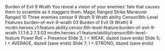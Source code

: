 <ability>
  <name>Burden of Evil</name>
  <cost>9 Wrath</cost>
  <flavor>You reveal a vision of your enemies&apos; fate that causes them to scramble as it staggers them.</flavor>
  <keywords>
    <keyword>Magic</keyword>
    <keyword>Ranged</keyword>
    <keyword>Strike</keyword>
  </keywords>
  <type>Maneuver</type>
  <distance>Ranged 10</distance>
  <target>Three enemies</target>
  <metadata>
    <class>censor</class>
    <cost>9 Wrath</cost>
    <cost_amount>9</cost_amount>
    <cost_resource>Wrath</cost_resource>
    <feature_type>ability</feature_type>
    <file_dpath>Censor/6th-Level Features</file_dpath>
    <item_id>burden-of-evil-9-wrath</item_id>
    <item_index>03</item_index>
    <item_name>Burden of Evil (9 Wrath)</item_name>
    <level>6</level>
    <scc>mcdm.heroes.v1:feature.ability.censor.6th-level-feature:burden-of-evil-9-wrath</scc>
    <scdc>1.1.1:6.2.7.3:03</scdc>
    <source>mcdm.heroes.v1</source>
    <type>feature/ability/censor/6th-level-feature</type>
  </metadata>
  <effects>
    <effect type="roll">
      <roll>Power Roll + Presence</roll>
      <t1>Slide 3; I &lt; WEAK, dazed (save ends)</t1>
      <t2>Slide 5; I &lt; AVERAGE, dazed (save ends)</t2>
      <t3>Slide 7; I &lt; STRONG, dazed (save ends)</t3>
    </effect>
  </effects>
</ability>
